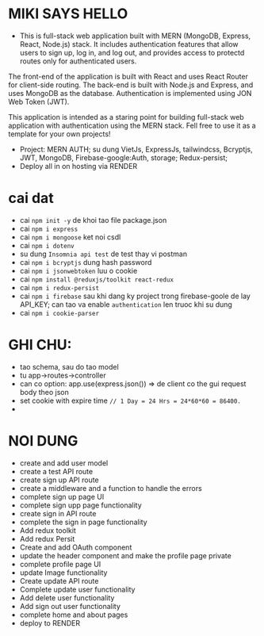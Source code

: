 # MIKI SAYS HELLO

- This is full-stack web application built with MERN (MongoDB, Express, React, Node.js) stack. It includes authentication features that allow users to sign up, log in, and log out, and provides access to protectd routes only for authenticated users.

The front-end of the application is built with React and uses React Router for client-side routing. The back-end is built with Node.js and Express, and uses MongoDB as the database. Authentication is implemented using JON Web Token (JWT).

This application is intended as a staring point for building full-stack web application with authentication using the MERN stack. Fell free to use it as a template for your own projects!

- Project: MERN AUTH; su dung VietJs, ExpressJs, tailwindcss, Bcryptjs, JWT, MongoDB, Firebase-google:Auth, storage; Redux-persist;
- Deploy all in on hosting via RENDER

# cai dat

- cai `npm init -y` de khoi tao file package.json
- cai `npm i express`
- cai `npm i mongoose` ket noi csdl
- cai `npm i dotenv`
- su dung `Insomnia api test` de test thay vi postman
- cai `npm i bcryptjs` dung hash password
- cai `npm i jsonwebtoken` luu o cookie
- cai `npm install @reduxjs/toolkit react-redux`
- cai `npm i redux-persist`
- cai `npm i firebase` sau khi dang ky project trong firebase-goole de lay API_KEY; can tao va enable `authentication` len truoc khi su dung
- cai `npm i cookie-parser`

# GHI CHU:

- tao schema, sau do tao model
- tu app->routes->controller
- can co option: app.use(express.json()) => de client co the gui request body theo json
- set cookie with expire time `// 1 Day = 24 Hrs = 24*60*60 = 86400.`
-

# NOI DUNG

- create and add user model
- create a test API route
- create sign up API route
- create a middleware and a function to handle the errors
- complete sign up page UI
- complete sign upp page functionality
- create sign in API route
- complete the sign in page functionality
- Add redux toolkit
- Add redux Persit
- Create and add OAuth component
- update the header component and make the profile page private
- complete profile page UI
- update Image functionality
- Create update API route
- Complete update user functionality
- Add delete user functionality
- Add sign out user functionality
- complete home and about pages
- deploy to RENDER
